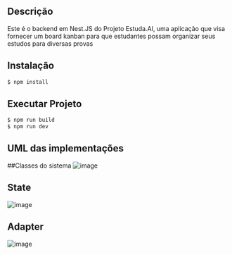 ## Descrição
Este é o backend em Nest.JS do Projeto Estuda.AI, uma aplicação que visa fornecer um board kanban para que estudantes possam organizar seus estudos para diversas provas

## Instalação

```bash
$ npm install
```

## Executar Projeto

```bash
$ npm run build
$ npm run dev
```

## UML das implementações

##Classes do sistema
![image](https://github.com/user-attachments/assets/97d8351a-04bc-4f0c-adcb-b9f82eb90e6d)

## State
![image](https://github.com/user-attachments/assets/144ec33a-b497-4b64-874c-a03b20773c00)

## Adapter
![image](https://github.com/user-attachments/assets/5e20c4c5-85a4-42c5-8af8-27a799e08ba7)
